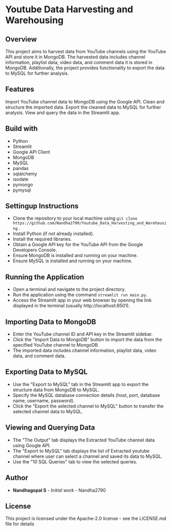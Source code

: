 # Youtube Data Harvesting and Warehousing
## Overview
This project aims to harvest data from YouTube channels using the YouTube API and store it in MongoDB. The harvested data includes channel information, playlist data, video data, and comment data it is stored in MongoDB. Additionally, the project provides functionality to export the data to MySQL for further analysis.

## Features
Import YouTube channel data to MongoDB using the Google API.
Clean and structure the imported data.
Export the cleaned data to MySQL for further analysis.
View and query the data in the Streamlit app.
## Build with
- Python
- Streamlit
- Google API Client
- MongoDB
- MySQL
- pandas
- sqlalchemy
- isodate
- pymongo
- pymysql
## Settingup Instructions
- Clone the repository to your local machine using `git clone https://github.com/Nandha2790/Youtube_Data_Harvesting_and_Warehousing` .
- Install Python (if not already installed).
- Install the required libraries.
- Obtain a Google API key for the YouTube API from the Google Developers Console.
- Ensure MongoDB is installed and running on your machine.
- Ensure MySQL is installed and running on your machine.

## Running the Application
- Open a terminal and navigate to the project directory.
- Run the application using the command `streamlit run main.py`.
- Access the Streamlit app in your web browser by opening the link displayed in the terminal (usually http://localhost:8501).

## Importing Data to MongoDB
- Enter the YouTube channel ID and API key in the Streamlit sidebar.
- Click the "Import Data to MongoDB" button to import the data from the specified YouTube channel to MongoDB.
- The imported data includes channel information, playlist data, video data, and comment data.

## Exporting Data to MySQL
- Use the "Export to MySQL" tab in the Streamlit app to export the structure data from MongoDB to MySQL.
- Specify the MySQL database connection details (host, port, database name, username, password).
- Click the "Export the selected channel to MySQL" button to transfer the selected channel data to MySQL.

## Viewing and Querying Data
- The "The Output" tab displays the Extracted YouTube channel data using Google API.
- The "Export to MySQL" tab displays the list of Extracted youtube channel where user can select a channel and saved its data to MySQL.
- Use the "10 SQL Queries" tab to view the selected queries.

## Author

* **Nandhagopal S** - *Initial work* - Nandha2790

## License

This project is licensed under the Apache-2.0 license - see the LICENSE.md file for details



 


    









    

